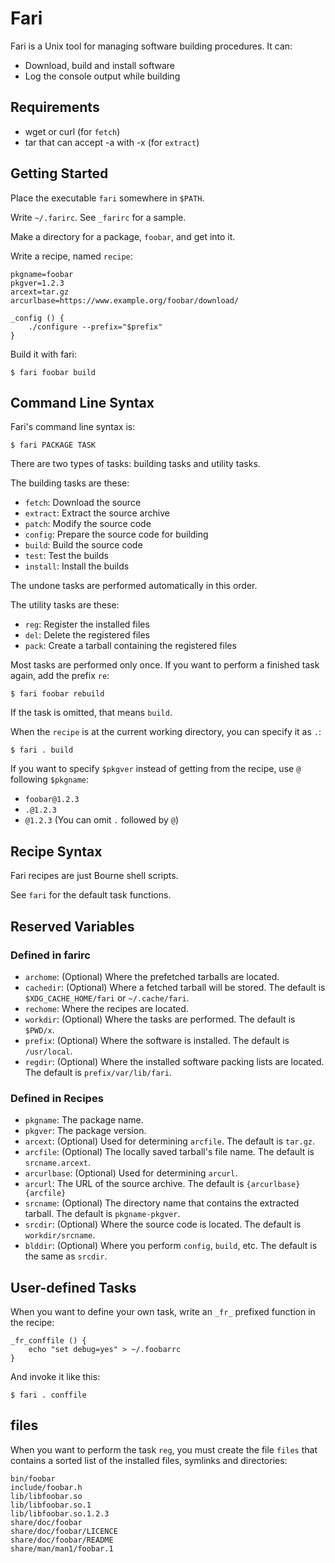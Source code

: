 # Fari

Fari is a Unix tool for managing software building procedures. It can:

* Download, build and install software
* Log the console output while building

## Requirements

* wget or curl (for `fetch`)
* tar that can accept -a with -x (for `extract`)

## Getting Started

Place the executable `fari` somewhere in `$PATH`.

Write `~/.farirc`. See `_farirc` for a sample.

Make a directory for a package, `foobar`, and get into it.

Write a recipe, named `recipe`:

    pkgname=foobar
    pkgver=1.2.3
    arcext=tar.gz
    arcurlbase=https://www.example.org/foobar/download/
    
    _config () {
        ./configure --prefix="$prefix"
    }

Build it with fari:

    $ fari foobar build

## Command Line Syntax

Fari's command line syntax is:

    $ fari PACKAGE TASK

There are two types of tasks: building tasks and utility tasks.

The building tasks are these:

* `fetch`: Download the source
* `extract`: Extract the source archive
* `patch`: Modify the source code
* `config`: Prepare the source code for building
* `build`: Build the source code
* `test`: Test the builds
* `install`: Install the builds

The undone tasks are performed automatically in this order.

The utility tasks are these:

* `reg`: Register the installed files
* `del`: Delete the registered files
* `pack`: Create a tarball containing the registered files

Most tasks are performed only once. If you want to perform a finished task again, add the prefix `re`:

    $ fari foobar rebuild

If the task is omitted, that means `build`.

When the `recipe` is at the current working directory, you can specify it as `.`:

    $ fari . build

If you want to specify `$pkgver` instead of getting from the recipe, use `@` following `$pkgname`:

* `foobar@1.2.3`
* `.@1.2.3`
* `@1.2.3` (You can omit `.` followed by `@`)

## Recipe Syntax

Fari recipes are just Bourne shell scripts.

See `fari` for the default task functions.

## Reserved Variables

### Defined in farirc

* `archome`: (Optional) Where the prefetched tarballs are located.
* `cachedir`: (Optional) Where a fetched tarball will be stored. The default is `$XDG_CACHE_HOME/fari` or `~/.cache/fari`.
* `rechome`: Where the recipes are located.
* `workdir`: (Optional) Where the tasks are performed. The default is `$PWD/x`.
* `prefix`: (Optional) Where the software is installed. The default is `/usr/local`.
* `regdir`: (Optional) Where the installed software packing lists are located. The default is `prefix/var/lib/fari`.

### Defined in Recipes

* `pkgname`: The package name.
* `pkgver`: The package version.
* `arcext`: (Optional) Used for determining `arcfile`. The default is `tar.gz`.
* `arcfile`: (Optional) The locally saved tarball's file name. The default is `srcname.arcext`.
* `arcurlbase`: (Optional) Used for determining `arcurl`.
* `arcurl`: The URL of the source archive. The default is `{arcurlbase}{arcfile}`
* `srcname`: (Optional) The directory name that contains the extracted tarball. The default is `pkgname-pkgver`.
* `srcdir`: (Optional) Where the source code is located. The default is `workdir/srcname`.
* `blddir`: (Optional) Where you perform `config`, `build`, etc. The default is the same as `srcdir`.

## User-defined Tasks

When you want to define your own task, write an `_fr_` prefixed function in the recipe:

    _fr_conffile () {
        echo "set debug=yes" > ~/.foobarrc
    }

And invoke it like this:

    $ fari . conffile

## files

When you want to perform the task `reg`, you must create the file `files` that contains a sorted list of the installed files, symlinks and directories:

    bin/foobar
    include/foobar.h
    lib/libfoobar.so
    lib/libfoobar.so.1
    lib/libfoobar.so.1.2.3
    share/doc/foobar
    share/doc/foobar/LICENCE
    share/doc/foobar/README
    share/man/man1/foobar.1
